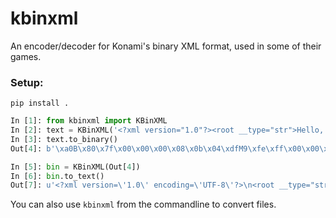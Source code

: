 # kbinxml

An encoder/decoder for Konami's binary XML format, used in some of their games.

### Setup:
`pip install .`

```python
In [1]: from kbinxml import KBinXML
In [2]: text = KBinXML('<?xml version="1.0"?><root __type="str">Hello, world!</root>')
In [3]: text.to_binary()
Out[4]: b'\xa0B\x80\x7f\x00\x00\x00\x08\x0b\x04\xdfM9\xfe\xff\x00\x00\x00\x00\x14\x00\x00\x00\x0eHello, world!\x00\x00\x00'

In [5]: bin = KBinXML(Out[4])
In [6]: bin.to_text()
Out[7]: u'<?xml version=\'1.0\' encoding=\'UTF-8\'?>\n<root __type="str">Hello, world!</root>\n'
```

You can also use `kbinxml` from the commandline to convert files.
